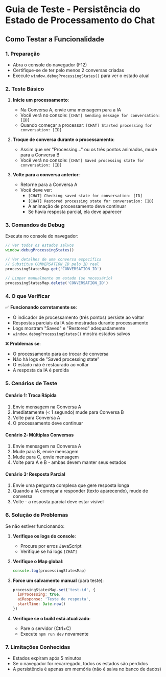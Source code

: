 # Guia de Teste - Persistência do Estado de Processamento do Chat

## Como Testar a Funcionalidade

### 1. Preparação
- Abra o console do navegador (F12)
- Certifique-se de ter pelo menos 2 conversas criadas
- Execute `window.debugProcessingStates()` para ver o estado atual

### 2. Teste Básico

1. **Inicie um processamento**:
   - Na Conversa A, envie uma mensagem para a IA
   - Você verá no console: `[CHAT] Sending message for conversation: [ID]`
   - Quando começar a processar: `[CHAT] Started processing for conversation: [ID]`

2. **Troque de conversa durante o processamento**:
   - Assim que ver "Processing..." ou os três pontos animados, mude para a Conversa B
   - Você verá no console: `[CHAT] Saved processing state for conversation: [ID]`

3. **Volte para a conversa anterior**:
   - Retorne para a Conversa A
   - Você deve ver:
     - `[CHAT] Checking saved state for conversation: [ID]`
     - `[CHAT] Restored processing state for conversation: [ID]`
     - A animação de processamento deve continuar
     - Se havia resposta parcial, ela deve aparecer

### 3. Comandos de Debug

Execute no console do navegador:

```javascript
// Ver todos os estados salvos
window.debugProcessingStates()

// Ver detalhes de uma conversa específica
// Substitua CONVERSATION_ID pelo ID real
processingStatesMap.get('CONVERSATION_ID')

// Limpar manualmente um estado (se necessário)
processingStatesMap.delete('CONVERSATION_ID')
```

### 4. O que Verificar

✅ **Funcionando corretamente se**:
- O indicador de processamento (três pontos) persiste ao voltar
- Respostas parciais da IA são mostradas durante processamento
- Logs mostram "Saved" e "Restored" adequadamente
- `window.debugProcessingStates()` mostra estados salvos

❌ **Problemas se**:
- O processamento para ao trocar de conversa
- Não há logs de "Saved processing state"
- O estado não é restaurado ao voltar
- A resposta da IA é perdida

### 5. Cenários de Teste

#### Cenário 1: Troca Rápida
1. Envie mensagem na Conversa A
2. Imediatamente (< 1 segundo) mude para Conversa B
3. Volte para Conversa A
4. O processamento deve continuar

#### Cenário 2: Múltiplas Conversas
1. Envie mensagem na Conversa A
2. Mude para B, envie mensagem
3. Mude para C, envie mensagem
4. Volte para A e B - ambas devem manter seus estados

#### Cenário 3: Resposta Parcial
1. Envie uma pergunta complexa que gere resposta longa
2. Quando a IA começar a responder (texto aparecendo), mude de conversa
3. Volte - a resposta parcial deve estar visível

### 6. Solução de Problemas

Se não estiver funcionando:

1. **Verifique os logs do console**:
   - Procure por erros JavaScript
   - Verifique se há logs `[CHAT]`

2. **Verifique o Map global**:
   ```javascript
   console.log(processingStatesMap)
   ```

3. **Force um salvamento manual** (para teste):
   ```javascript
   processingStatesMap.set('test-id', {
     isProcessing: true,
     aiResponse: 'Teste de resposta',
     startTime: Date.now()
   })
   ```

4. **Verifique se o build está atualizado**:
   - Pare o servidor (Ctrl+C)
   - Execute `npm run dev` novamente

### 7. Limitações Conhecidas

- Estados expiram após 5 minutos
- Se o navegador for recarregado, todos os estados são perdidos
- A persistência é apenas em memória (não é salva no banco de dados) 